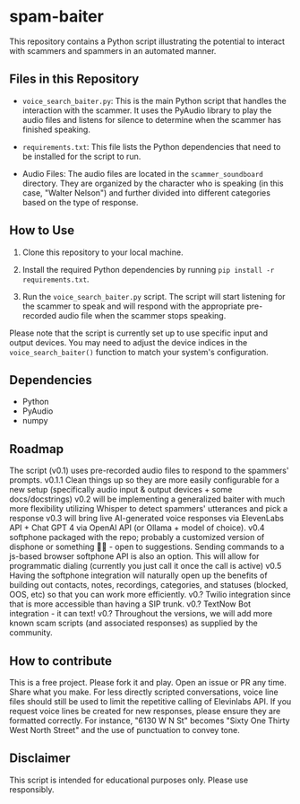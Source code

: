 # spam-baiter
This repository contains a Python script illustrating the potential to interact with scammers and spammers in an automated manner.

## Files in this Repository

- `voice_search_baiter.py`: This is the main Python script that handles the interaction with the scammer. It uses the PyAudio library to play the audio files and listens for silence to determine when the scammer has finished speaking.

- `requirements.txt`: This file lists the Python dependencies that need to be installed for the script to run.

- Audio Files: The audio files are located in the `scammer_soundboard` directory. They are organized by the character who is speaking (in this case, "Walter Nelson") and further divided into different categories based on the type of response.

## How to Use

1. Clone this repository to your local machine.

2. Install the required Python dependencies by running `pip install -r requirements.txt`.

3. Run the `voice_search_baiter.py` script. The script will start listening for the scammer to speak and will respond with the appropriate pre-recorded audio file when the scammer stops speaking.

Please note that the script is currently set up to use specific input and output devices. You may need to adjust the device indices in the `voice_search_baiter()` function to match your system's configuration.

## Dependencies

- Python
- PyAudio
- numpy

## Roadmap
The script (v0.1) uses pre-recorded audio files to respond to the spammers' prompts.
v0.1.1 Clean things up so they are more easily configurable for a new setup (specifically audio input & output devices + some docs/docstrings)
v0.2 will be implementing a generalized baiter with much more flexibility utilizing Whisper to detect spammers' utterances and pick a response
v0.3 will bring live AI-generated voice responses via ElevenLabs API + Chat GPT 4 via OpenAI API (or Ollama + model of choice).
v0.4 softphone packaged with the repo; probably a customized version of disphone or something 🤷‍♂️ - open to suggestions. Sending commands to a js-based browser softphone API is also an option. This will allow for programmatic dialing (currently you just call it once the call is active)
v0.5 Having the softphone integration will naturally open up the benefits of building out contacts, notes, recordings, categories, and statuses (blocked, OOS, etc) so that you can work more efficiently.
v0.? Twilio integration since that is more accessible than having a SIP trunk.
v0.? TextNow Bot integration - it can text!
v0.? Throughout the versions, we will add more known scam scripts (and associated responses) as supplied by the community.

## How to contribute
This is a free project. Please fork it and play. Open an issue or PR any time. Share what you make.
For less directly scripted conversations, voice line files should still be used to limit the repetitive calling of Elevinlabs API.
If you request voice lines be created for new responses, please ensure they are formatted correctly. For instance, "6130 W N St" becomes "Sixty One Thirty West North Street" and the use of punctuation to convey tone.

## Disclaimer

This script is intended for educational purposes only. Please use responsibly.
